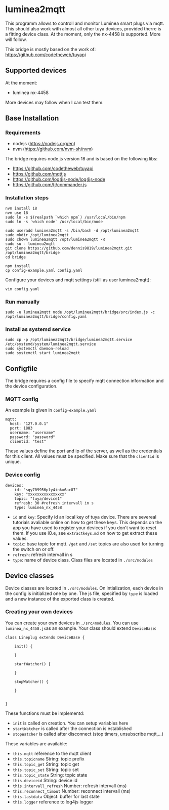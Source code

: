 # luminea2mqtt
This programm allows to controll and monitor Luminea smart plugs via mqtt.
This should also work with almost all other tuya devices, provided therre is a fitting device class. At the moment, only the nx-4458 is supported. More will follow.

This bridge is mostly based on the work of: https://github.com/codetheweb/tuyapi

## Supported devices
At the moment:
* luminea nx-4458

More devices may follow when I can test them.

## Base Installation
### Requirements
* nodejs (https://nodejs.org/en)
* nvm (https://github.com/nvm-sh/nvm)

The bridge requires node.js version 18 and is based on the following libs:
* https://github.com/codetheweb/tuyapi
* https://github.com/mqttjs
* https://github.com/log4js-node/log4js-node
* https://github.com/tj/commander.js

### Installation steps
```
nvm install 18
nvm use 18
sudo ln -s $(realpath `which npm`) /usr/local/bin/npm
sudo ln -s `which node` /usr/local/bin/node

sudo useradd luminea2mqtt -s /bin/bash -d /opt/luminea2mqtt
sudo mkdir /opt/luminea2mqtt
sudo chown luminea2mqtt /opt/luminea2mqtt -R
sudo su - luminea2mqtt
git clone https://github.com/dennis9819/luminea2mqtt.git /opt/luminea2mqtt/bridge
cd bridge

npm install
cp config-example.yaml config.yaml
```
Configure your devices and mqtt settings (still as user luminea2mqtt):
```
vim config.yaml
```
### Run manually
```
sudo -u luminea2mqtt node /opt/luminea2mqtt/bridge/src/index.js -c /opt/luminea2mqtt/bridge/config.yaml
```
### Install as systemd service
```
sudo cp -p /opt/luminea2mqtt/bridge/luminea2mqtt.service /etc/systemd/system/luminea2mqtt.service
sudo systemctl daemon-reload
sudo systemctl start luminea2mqtt
```

## Configfile
The bridge requires a config file to specify mqtt connection information and the device configuration.

### MQTT config
An example is given in `config-example.yaml`

```
mqtt:
  host: "127.0.0.1"
  port: 1883
  username: "username"
  password: "password"
  clientid: "test"
```
These values define the port and ip of the server, as well as the credentials for this client. All values must be specified. Make sure that the `clientid` is unique.

### Device config
```
devices:
  - id: "sqy709956ply4inkx6ac87"
    key: "xxxxxxxxxxxxxxxx"
    topic: "tuya/device1"
    refresh: 30 #refresh intervall in s
    type: luminea_nx_4458
```
* `id` and `key`: Specify id an local key of tuya device. There are severeal tutorials avaliable online on how to get these keys. This depends on the app you have used to register your devices if you don't want to reset them. If you use iO.e, see `extractkeys.md` on how to get extract these values.
* `topic`: base topic for mqtt. `/get` and `/set` topics are also used for turning the switch on or off.
* `refresh`: refresh intervall in s
* `type`: name of device class. Class files are located in `./src/modules`

## Device classes
Device classes are located in `./src/modules`. On intialization, each device in the config is initialized one by one. The js file, specified by `type` is loaded and a new instance of the exported class is created. 


### Creating your own devices
You can create your own devices in `./src/modules`. You can use `luminea_nx_4458.js`as an example. Your class should extend `DeviceBase`: 
```
class Lineplug extends DeviceBase {

    init() {
        
    }

    startWatcher() {
        
    }

    stopWatcher() {
        
    }


}
```
These functions must be implementd:
* `init` is called on creation. You can setup variables here
* `startWatcher` is called after the connection is established
* `stopWatcher` is called after disconnect (stop timers, unsubscribe mqtt,...)

These variables are available:
* `this.mqtt` reference to the mqtt client
* `this.topicname` String: topic prefix
* `this.topic_get` String: topic get
* `this.topic_set` String: topic set
* `this.topic_state` String: topic state
* `this.deviceid` String: device id
* `this.intervall_refresh` Number: refresh intervall (ms)
* `this.reconnect_timout` Number: reconnect intervall (ms)
* `this.lastdata` Object: buffer for last state
* `this.logger` reference to log4js logger


